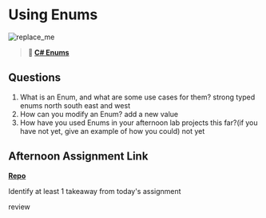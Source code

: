 # Using Enums

![replace_me](https://codeworks.blob.core.windows.net/public/assets/img/illustrations/placeholder.svg)

> **📖 [C# Enums](https://codeworksacademy.com/fs-student-guide/resources/wk10/03-Enums)**

## Questions

1. What is an Enum, and what are some use cases for them?
strong typed enums north south east and west
2. How can you modify an Enum?
add a new value
3. How have you used Enums in your afternoon lab projects this far?(if you have not yet, give an example of how you could)
not yet
## Afternoon Assignment Link

**[Repo](https://github.com/juliopleon/<ASSIGNMENT_REPO>)**

Identify at least 1 takeaway from today's assignment

review